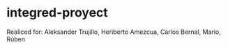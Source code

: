 # integred-proyect
Realiced for: Aleksander Trujillo, Heriberto Amezcua, Carlos Bernal, Mario, Rúben
